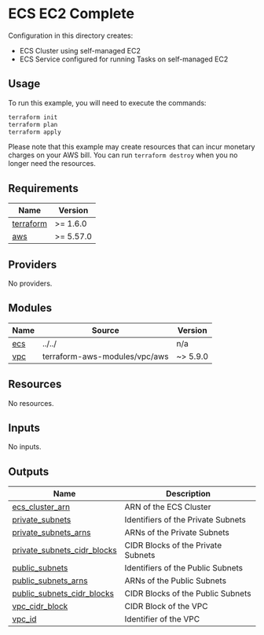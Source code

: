 # ECS EC2 Complete

Configuration in this directory creates:

- ECS Cluster using self-managed EC2
- ECS Service configured for running Tasks on self-managed EC2

## Usage

To run this example, you will need to execute the commands:

```bash
terraform init
terraform plan
terraform apply
```

Please note that this example may create resources that can incur monetary charges on your AWS bill. You can run `terraform destroy` when you no longer need the resources.

<!-- BEGIN_TF_DOCS -->
## Requirements

| Name | Version |
|------|---------|
| <a name="requirement_terraform"></a> [terraform](#requirement\_terraform) | >= 1.6.0 |
| <a name="requirement_aws"></a> [aws](#requirement\_aws) | >= 5.57.0 |

## Providers

No providers.

## Modules

| Name | Source | Version |
|------|--------|---------|
| <a name="module_ecs"></a> [ecs](#module\_ecs) | ../../ | n/a |
| <a name="module_vpc"></a> [vpc](#module\_vpc) | terraform-aws-modules/vpc/aws | ~> 5.9.0 |

## Resources

No resources.

## Inputs

No inputs.

## Outputs

| Name | Description |
|------|-------------|
| <a name="output_ecs_cluster_arn"></a> [ecs\_cluster\_arn](#output\_ecs\_cluster\_arn) | ARN of the ECS Cluster |
| <a name="output_private_subnets"></a> [private\_subnets](#output\_private\_subnets) | Identifiers of the Private Subnets |
| <a name="output_private_subnets_arns"></a> [private\_subnets\_arns](#output\_private\_subnets\_arns) | ARNs of the Private Subnets |
| <a name="output_private_subnets_cidr_blocks"></a> [private\_subnets\_cidr\_blocks](#output\_private\_subnets\_cidr\_blocks) | CIDR Blocks of the Private Subnets |
| <a name="output_public_subnets"></a> [public\_subnets](#output\_public\_subnets) | Identifiers of the Public Subnets |
| <a name="output_public_subnets_arns"></a> [public\_subnets\_arns](#output\_public\_subnets\_arns) | ARNs of the Public Subnets |
| <a name="output_public_subnets_cidr_blocks"></a> [public\_subnets\_cidr\_blocks](#output\_public\_subnets\_cidr\_blocks) | CIDR Blocks of the Public Subnets |
| <a name="output_vpc_cidr_block"></a> [vpc\_cidr\_block](#output\_vpc\_cidr\_block) | CIDR Block of the VPC |
| <a name="output_vpc_id"></a> [vpc\_id](#output\_vpc\_id) | Identifier of the VPC |
<!-- END_TF_DOCS -->
